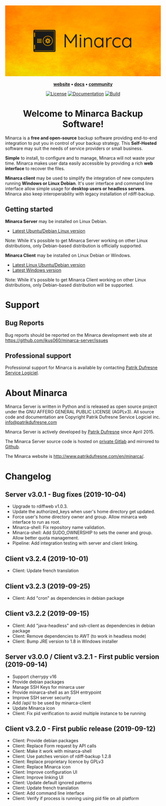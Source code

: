![Minarca Logo](doc/resources/banner.png)

<p align="center">
  <strong>
    <a href="http://www.patrikdufresne.com/en/minarca/">website</a>
    •
    <a href="https://github.com/ikus060/minarca-server/blob/master/doc/index.md">docs</a>
    •
    <a href="https://groups.google.com/forum/#!forum/rdiffweb">community</a>
  </strong>
</p>

<p align="center">
  <a href="LICENSE"><img alt="License" src="https://img.shields.io/github/license/ikus060/minarca-server"></a>
  <a href="https://github.com/ikus060/minarca-server/blob/master/doc/index.md"><img alt="Documentation" src="https://img.shields.io/badge/code-documented-brightgreen.svg?style=flat-square"></a>
  <a href="https://git.patrikdufresne.com/pdsl/minarca-server/pipelines"><img alt="Build" src="https://git.patrikdufresne.com/pdsl/minarca-server/badges/master/pipeline.svg"></a>
</p>

<h1 align="center">
  Welcome to Minarca Backup Software!
</h1>

Minarca is a **free and open-source** backup software providing end-to-end integration to put you in control of your backup strategy. This **Self-Hosted** software may suit the needs of service providers or small business. 

**Simple** to install, to configure and to manage, Minarca will not waste your time. Minarca makes user data easily accessible by providing a rich **web interface** to recover the files.

**Minarca client** may be used to simplify the integration of new computers running **Windows or Linux Debian**. It's user interface and command line interface allow simple usage for **desktop users or headless servers**. Minarca also keep interoperability with legacy installation of rdiff-backup.

## Getting started

**Minarca Server** may be installed on Linux Debian.

* [Latest Ubuntu/Debian Linux version](http://www.patrikdufresne.com/archive/minarca/minarca-server_latest_all.deb)

Note: While it's possible to get Minarca Server working on other Linux distributions, only Debian-based distribution is officially supported.

**Minarca Client** may be installed on Linux Debian or Windows.

* [Latest Linux Ubuntu/Debian version](http://www.patrikdufresne.com/archive/minarca/minarca-client_latest_all.deb)
* [Latest Windows version](http://www.patrikdufresne.com/archive/minarca/minarca-latest-install.exe)

Note: While it's possible to get Minarca Client working on other Linux distributions, only Debian-based distribution will be supported.

# Support

## Bug Reports

Bug reports should be reported on the Minarca development web site at https://github.com/ikus060/minarca-server/issues

## Professional support

Professional support for Minarca is available by contacting [Patrik Dufresne Service Logiciel](http://www.patrikdufresne.com/en/support/#form).

# About Minarca

Minarca Server is written in Python and is released as open source project under the 
GNU AFFERO GENERAL PUBLIC LICENSE (AGPLv3). All source code and documentation are
Copyright Patrik Dufresne Service Logiciel inc. <info@patrikdufresne.com>

Minarca Server is actively developed by [Patrik Dufresne](http://patrikdufresne.com)
since April 2015.

The Minarca Server source code is hosted on [private Gitlab](https://git.patrikdufresne.com/pdsl/minarca-server)
and mirrored to [Github](https://github.com/ikus060/minarca-server).

The Minarca website is http://www.patrikdufresne.com/en/minarca/.

# Changelog

## Server v3.0.1 - Bug fixes (2019-10-04)

 * Upgrade to rdiffweb v1.0.3.
 * Update the authorized_keys when user's home directory get updated.
 * Force user's home directory owner and group. Allow minarca web interface to run as root.
 * Minarca-shell: Fix repository name validation.
 * Minarca-shell: Add SUDO_OWNERSHIP to sets the owner and group. Allow better quota management.
 * Pipeline: Add integration testing with server and client linking.

## Client v3.2.4 (2019-10-01)

* Client: Update french translation

## Client v3.2.3 (2019-09-25)

* Client: Add "cron" as dependencies in debian package

## Client v3.2.2 (2019-09-15)

* Client: Add "java-headless" and ssh-client as dependencies in debian package
* Client: Remove dependencies to AWT (to work in headless mode)
* Client: Bump JRE version to 1.8 in Windows installer

## Server v3.0.0 / Client v3.2.1 - First public version (2019-09-14)

 * Support cherrypy v16
 * Provide debian packages
 * Manage SSH Keys for minarca user
 * Provide minarca-shell as an SSH entrypoint
 * Improve SSH server security
 * Add /api/ to be used by minarca-client
 * Update Minarca icon
 * Client: Fix pid verification to avoid multiple instance to be running
 
## Client v3.2.0 - First public release (2019-09-12)

* Client: Provide debian packages
* Client: Replace Form request by API calls
* Client: Make it work with minarca-shell
* Client: Use patches version of rdiff-backup 1.2.8
* Client: Replace proprietary licence by GPLv3
* Client: Replace Minarca icon
* Client: Improve configuration UI
* Client: Improve linking UI
* Client: Update default ignored patterns
* Client: Update french translation
* Client: Add command line interface 
* Client: Verify if process is running using pid file on all platform
